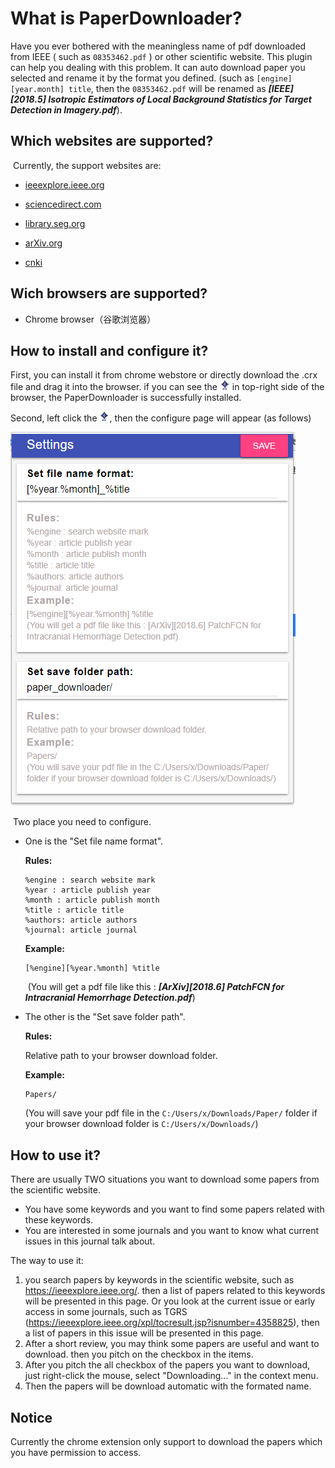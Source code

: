 # What is PaperDownloader?

Have you ever bothered with the meaningless name of pdf downloaded from IEEE ( such as `08353462.pdf` ) or other scientific website. This plugin can help you dealing with this problem.
	It can auto download paper you selected and rename it by the format you defined. (such as `[engine][year.month] title`, then the `08353462.pdf` will be renamed as **_[IEEE][2018.5] Isotropic Estimators of Local Background Statistics for Target Detection in Imagery.pdf_**). 



## Which websites are supported?

​	Currently, the support websites are:

- [ieeexplore.ieee.org](https://ieeexplore.ieee.org/)

- [sciencedirect.com](https://www.sciencedirect.com/)

- [library.seg.org](https://library.seg.org/)

- [arXiv.org](https://arxiv.org/search/)

- [cnki](http://www.cnki.net/)

## Wich browsers are supported?

- Chrome browser（谷歌浏览器）

## How to install and configure it?

​First, you can install it from chrome webstore or directly download the .crx file and drag it into the browser. if you can see the ![icon16](./images/icon16.png) in top-right side of the browser, the PaperDownloader is successfully installed.

​Second,  left click the ![icon16](./images/icon16.png), then the configure page will appear (as follows)

![1530012850817](./images/1530012850817.png)

​	Two place you need to configure. 

 - One is the "Set file name format".

   **Rules:**

   ```
   %engine : search website mark 
   %year : article publish year 
   %month : article publish month 
   %title : article title 
   %authors: article authors 
   %journal: article journal 
   ```

   **Example:**

   ```
   [%engine][%year.%month] %title
   ```

   ​	(You will get a pdf file like this : **_[ArXiv][2018.6] PatchFCN for Intracranial Hemorrhage Detection.pdf_**)

- The other is the "Set save folder path".

  **Rules:**

  Relative path to your browser download folder.

  **Example:**

  ```
  Papers/  
  ```

  (You will save your pdf file in the `C:/Users/x/Downloads/Paper/` folder if your browser download folder is `C:/Users/x/Downloads/`)

## How to use it?

There are usually TWO situations you want to download some papers from the scientific website.

- You have some keywords and you want to find some papers related with these keywords.
- You are interested in some journals and you want to know what current issues in this journal talk about.



The way to use it:

1. you search papers by keywords in the scientific website, such as https://ieeexplore.ieee.org/. then a list of papers related to this keywords will be presented in this page. Or you look at the current issue or early access in some journals, such as TGRS (https://ieeexplore.ieee.org/xpl/tocresult.jsp?isnumber=4358825), then a list of papers in this issue will be presented in this page.
2. After a short review, you may think some papers are useful and want to download. then you pitch on the checkbox in the items.
3. After you pitch the all checkbox of the papers you want to download, just right-click the mouse, select  "Downloading..." in the context menu.
4. Then the papers will be download automatic with the formated name.



## Notice

Currently the chrome extension only support to download the papers which you have permission to access.
